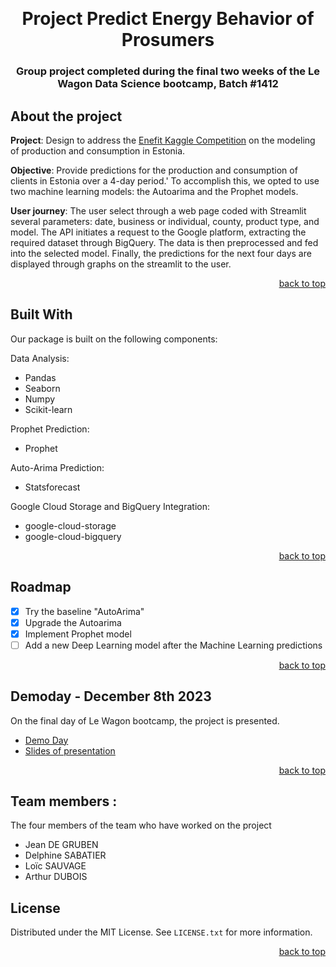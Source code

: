 <a name="readme-top"></a>

<!-- PROJECT LOGO -->
<br />
<div align="center">

<h1 align="center"> Project Predict Energy Behavior of Prosumers  </h1>
<h3 align="center"> Group project completed during the final two weeks of the Le Wagon Data Science bootcamp, Batch #1412 </h3>
</div>

<!-- ABOUT THE PROJECT -->
## About the project

<b>Project</b>: Design to address the [Enefit Kaggle Competition](https://www.kaggle.com/competitions/predict-energy-behavior-of-prosumers) on the modeling of production and consumption in Estonia. 

<b>Objective</b>: Provide predictions for the production and consumption of clients in Estonia over a 4-day period.' To accomplish this, we opted to use two machine learning models: the Autoarima and the Prophet models.

<b>User journey</b>: The user select through a web page coded with Streamlit several parameters: date, business or individual, county, product type, and model. 
The API initiates a request to the Google platform, extracting the required dataset through BigQuery. The data is then preprocessed and fed into the selected model. 
Finally, the predictions for the next four days are displayed through graphs on the streamlit to the user.

<p align="right"><a href="#readme-top">back to top</a></p>

## Built With

Our package is built on the following components:

Data Analysis:
- Pandas
- Seaborn
- Numpy
- Scikit-learn

Prophet Prediction:
- Prophet

Auto-Arima Prediction:
- Statsforecast

Google Cloud Storage and BigQuery Integration:
- google-cloud-storage
- google-cloud-bigquery
  
<p align="right"><a href="#readme-top">back to top</a></p>

<!-- ROADMAP -->
## Roadmap

- [x] Try the baseline "AutoArima"
- [x] Upgrade the Autoarima
- [x] Implement Prophet model
- [ ] Add a new Deep Learning model after the Machine Learning predictions
<p align="right"><a href="#readme-top">back to top</a></p>

<!-- DEMO -->
## Demoday - December 8th 2023

On the final day of Le Wagon bootcamp, the project is presented. 

- [Demo Day](https://drive.google.com/file/d/1aGXYf26OHRbWUnn4Yk7TBfSgavBd4Ml_/view?usp=sharing)
- [Slides of presentation](https://pitch.com/v/AI-Energy-Model-Pitch---ENEFIT-Estonia-zq9kd2/a5669e99-92f9-44ed-b1ac-0d4e63f5f638)

<p align="right"><a href="#readme-top">back to top</a></p>

<!-- CONTRIBUTING -->
## Team members :

The four members of the team who have worked on the project
- Jean DE GRUBEN
- Delphine SABATIER
- Loïc SAUVAGE
- Arthur DUBOIS

<!-- LICENSE -->
## License

Distributed under the MIT License.
See `LICENSE.txt` for more information.

<p align="right"><a href="#readme-top">back to top</a></p>
